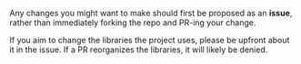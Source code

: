 Any changes you might want to make should first be proposed as an **issue**, rather than immediately forking the repo and PR-ing your change.

If you aim to change the libraries the project uses, please be upfront about it in the issue. If a PR reorganizes the libraries, it will likely be denied.